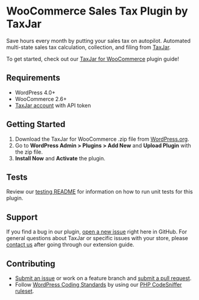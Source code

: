 # WooCommerce Sales Tax Plugin by TaxJar

Save hours every month by putting your sales tax on autopilot. Automated multi-state sales tax calculation, collection, and filing from [TaxJar](https://www.taxjar.com).

To get started, check out our [TaxJar for WooCommerce](https://docs.woocommerce.com/document/taxjar/) plugin guide!

## Requirements

- WordPress 4.0+
- WooCommerce 2.6+
- [TaxJar account](https://app.taxjar.com/api_sign_up) with API token

## Getting Started

1. Download the TaxJar for WooCommerce .zip file from [WordPress.org](https://wordpress.org/plugins/taxjar-simplified-taxes-for-woocommerce/).
2. Go to **WordPress Admin > Plugins > Add New** and **Upload Plugin** with the zip file.
3. **Install Now** and **Activate** the plugin.

## Tests

Review our [testing README](https://github.com/taxjar/taxjar-woocommerce-plugin/blob/master/tests/README.md) for information on how to run unit tests for this plugin.

## Support

If you find a bug in our plugin, [open a new issue](https://github.com/taxjar/taxjar-woocommerce-plugin/issues/new) right here in GitHub. For general questions about TaxJar or specific issues with your store, please [contact us](http://www.taxjar.com/contact/) after going through our extension guide.

## Contributing

* [Submit an issue](https://github.com/taxjar/taxjar-woocommerce-plugin/issues/new) or work on a feature branch and [submit a pull request](https://github.com/taxjar/taxjar-woocommerce-plugin/compare).
* Follow [WordPress Coding Standards](http://codex.wordpress.org/WordPress_Coding_Standards) by using our [PHP CodeSniffer ruleset](https://github.com/taxjar/taxjar-woocommerce-plugin/blob/master/phpcs.ruleset.xml).
